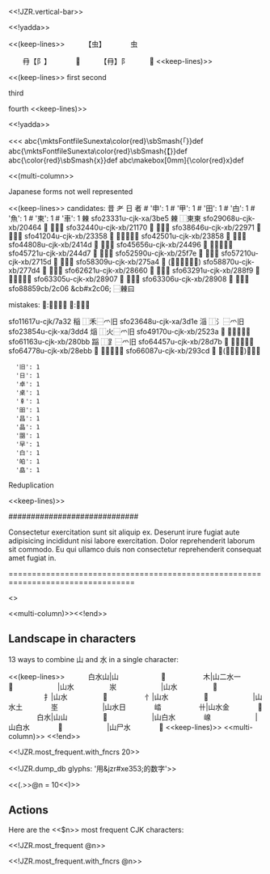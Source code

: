 <<!JZR.vertical-bar>>


<<!yadda>>

<<(keep-lines>>
　　　【虫】　　　　虫

　　冄【阝】　　　　𨙻
　　　【冄】阝　　　𨙻
<<keep-lines)>>

<<(keep-lines>>
first
second


third




fourth
<<keep-lines)>>

<<!yadda>>

<<<
abc{\mktsFontfileSunexta\color{red}\sbSmash{「}}def
abc{\mktsFontfileSunexta\color{red}\sbSmash{【}}def
abc{\color{red}\sbSmash{x}}def
abc\makebox[0mm]{\color{red}x}def
>>>

<<(multi-column>>

<!-- ## All characters that feature 日

<<!yadda>>
<<!yadda>>
<<!yadda>>
 -->


Japanese forms not well represented

<<(keep-lines>>
candidates: 昔
耂 日        者
    #   '申': 1
    #   '甲': 1
    #   '田': 1
    #   '甴': 1
    #   '魚': 1
    #   '東': 1
    #   '車': 1
㯥
sfo23331u-cjk-xa/3be5   㯥   ⿰東東
sfo29068u-cjk-xb/20464  𠑤   ⿰亻𣍘
sfo32440u-cjk-xb/21170  𡅰   ⿰口𣍘
sfo38646u-cjk-xb/22971  𢥱   ⿰忄𣍘
sfo41204u-cjk-xb/23358  𣍘   ⿱⿰東東日
sfo42501u-cjk-xb/23858  𣡘   ⿰木𣍘
sfo44808u-cjk-xb/2414d  𤅍   ⿰氵𣍘
sfo45656u-cjk-xb/24496  𤒖   ⿱⿰東東火
sfo45721u-cjk-xb/244d7  𤓗   ⿰火𣍘
sfo52590u-cjk-xb/25f7e  𥽾   ⿰米𣍘
sfo57210u-cjk-xb/2715d  𧅝   ⿱卄𣍘
sfo58309u-cjk-xb/275a4  𧖤   (⿱⿰東東日䖵)
sfo58870u-cjk-xb/277d4  𧟔   ⿰衤𣍘
sfo62621u-cjk-xb/28660  𨙠   ⿺辶𣍘
sfo63291u-cjk-xb/288f9  𨣹   ⿱⿰東東酉
sfo63305u-cjk-xb/28907  𨤇   ⿰酉𣍘
sfo63306u-cjk-xb/28908  𨤈   ⿱𣍘酉
sfo88859cb/2c06 &cb#x2c06;  ⿱㯥曰

mistakes:
𨺻:阝爫丨日
𨺻:阝爫旧

sfo11617u-cjk/7a32  稲   ⿰禾⿱爫旧
sfo23648u-cjk-xa/3d1e   㴞   ⿰氵⿱爫旧
sfo23854u-cjk-xa/3dd4   㷔   ⿰火⿱爫旧
sfo49170u-cjk-xb/2523a  𥈺   ⿰目⿱爫旧
sfo61163u-cjk-xb/280bb  𨂻   ⿰𧾷⿱爫旧
sfo64457u-cjk-xb/28d7b  𨵻   ⿵門⿱爫旧
sfo64778u-cjk-xb/28ebb  𨺻   ⿰阝⿱爫旧
sfo66087u-cjk-xb/293cd  𩏍   ⿰(⿱𫝀口㐄)⿱爫旧

      '旧': 1
      '日': 1
      '卓': 1
      '桌': 1
      '𠦝': 1
      '昍': 1
      '昌': 1
      '晶': 1
      '𣊭': 1
      '早': 1
      '白': 1
      '㿟': 1
      '皛': 1

Reduplication

<<keep-lines)>>

#############################

Consectetur exercitation sunt sit aliquip ex. Deserunt irure fugiat aute adipisicing incididunt nisi labore exercitation.
Dolor reprehenderit laborum sit commodo. Eu qui ullamco duis non consectetur reprehenderit consequat amet fugiat
in.

=================================================================================

<<!insert "/tmp/kwic.txt">>

<<multi-column)>><<!end>>

## Landscape in characters

13 ways to combine 山 and 水 in a single character:

<<(keep-lines>>
　　　白水山|山　　　　　　𣻮
　　　　　木|山二水一　　　𪳢
　　　　　　|山水　　　　　汖
　　　　　　|山水　　　　　𡵰
　　　　　扌|山水　　　　　𢫂
　　　　　忄|山水　　　　　𢚭
　　　　　　|山水土　　　　埊
　　　　　　|山水日　　　　崉
　　　　　卄|山水金　　　　𧁆
　　　　白水|山山　　　　　𣻮
　　　　　　|山白水　　　　㟫
　　　　　　|山白水　　　　𡺙
　　　　　　|山尸水　　　　𡷷
<<keep-lines)>>
<<multi-column)>>
<<!end>>

<<!JZR.most_frequent.with_fncrs 20>>

<<!JZR.dump_db glyphs: '用&jzr#xe353;的数字'>>

<<(.>>@n = 10<<)>>

## Actions

Here are the <<$n>> most frequent CJK characters:

<<!JZR.most_frequent @n>>

<<!JZR.most_frequent.with_fncrs @n>>





